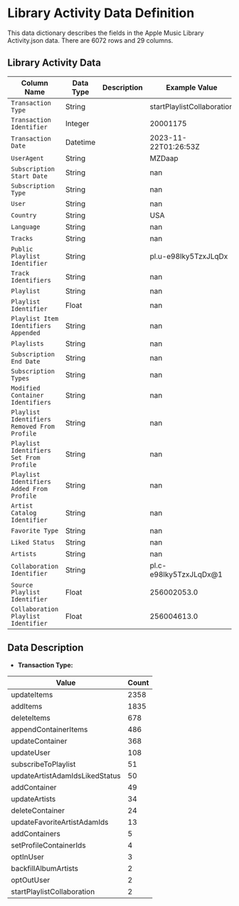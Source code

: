 
# Library Activity Data Definition

This data dictionary describes the fields in the Apple Music Library Activity.json data. There are 6072 rows and 29 columns. 

## Library Activity Data

| Column Name | Data Type | Description | Example Value |
|-------------|-----------|-------------|---------------|
| `Transaction Type` | String |  | startPlaylistCollaboration |
| `Transaction Identifier` | Integer |  | 20001175 |
| `Transaction Date` | Datetime |  | 2023-11-22T01:26:53Z |
| `UserAgent` | String |  | MZDaap |
| `Subscription Start Date` | String |  | nan |
| `Subscription Type` | String |  | nan |
| `User` | String |  | nan |
| `Country` | String |  | USA |
| `Language` | String |  | nan |
| `Tracks` | String |  | nan |
| `Public Playlist Identifier` | String |  | pl.u-e98lky5TzxJLqDx |
| `Track Identifiers` | String |  | nan |
| `Playlist` | String |  | nan |
| `Playlist Identifier` | Float |  | nan |
| `Playlist Item Identifiers Appended` | String |  | nan |
| `Playlists` | String |  | nan |
| `Subscription End Date` | String |  | nan |
| `Subscription Types` | String |  | nan |
| `Modified Container Identifiers` | String |  | nan |
| `Playlist Identifiers Removed From Profile` | String |  | nan |
| `Playlist Identifiers Set From Profile` | String |  | nan |
| `Playlist Identifiers Added From Profile` | String |  | nan |
| `Artist Catalog Identifier` | String |  | nan |
| `Favorite Type` | String |  | nan |
| `Liked Status` | String |  | nan |
| `Artists` | String |  | nan |
| `Collaboration Identifier` | String |  | pl.c-e98lky5TzxJLqDx@1 |
| `Source Playlist Identifier` | Float |  | 256002053.0 |
| `Collaboration Playlist Identifier` | Float |  | 256004613.0 |

## Data Description

- **Transaction Type:** 

| Value | Count |
|-------|-------|
| updateItems | 2358 |
| addItems | 1835 |
| deleteItems | 678 |
| appendContainerItems | 486 |
| updateContainer | 368 |
| updateUser | 108 |
| subscribeToPlaylist | 51 |
| updateArtistAdamIdsLikedStatus | 50 |
| addContainer | 49 |
| updateArtists | 34 |
| deleteContainer | 24 |
| updateFavoriteArtistAdamIds | 13 |
| addContainers | 5 |
| setProfileContainerIds | 4 |
| optInUser | 3 |
| backfillAlbumArtists | 2 |
| optOutUser | 2 |
| startPlaylistCollaboration | 2 |

